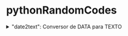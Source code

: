 <h1>pythonRandomCodes</h1>
<details>
<summary>"date2text": Conversor de DATA para TEXTO</summary>
<br>
<time datetime="2021-12-22"><p>Escrevi esse conversor porque um amigo (Felipe) recebeu, na faculdade, a tarefa de escrever um conversor de data de aniversário para texto, comentou comigo e decidi tentar resolver. Comecei a escrever e achei interessante a ideia, fui além e escrevi um conversor de datas que não se prende a data alguma e sim a tipos, ou seja, mesmo nos anos 3k, 5k, ... o conversor irá funcionar.</p>
<time datetime="2021-12-27"><p>Esse conversor me tomou bastante tempo porque eu o refatorei várias vezes e a cada refatoração eu aprendia algo novo e logo implementava.</p>
  <h2>Meta Inicial:</h2>
  <ul>
    <li>Receber uma data numérica, dia e mês, e devolver ela em formato de texto ("por extenso"). <time datetime="2021-12-22">(CONCLUÍDA)</time></li>
  </ul>
  <h2>Metas Atuais:</h2>
  <ul>
  <time datetime="2021-12-23">
    <li>Receber uma data numérica, dia, mês e ano, e devolver ela em formato de texto ("por extenso"). (CONCLUÍDA)</li>
    <li>Condicionar, com uma regEx e um laço de repetição, o input do usuário. (CONCLUÍDA)</li>
    <li>Laço de repetição para que o usuário possa converter outras datas sem que o programa encerre. (CONCLUÍDA)</li>
    <li>Adicionar possibilidade de ter a data retornada dentro de um texto definido pelo usuário, usando a lógica de TAG.</li>
    <li>Opção de idioma.</li>
    <li>Opção de formato de data.</li>
   </time>
    <time datetime="2021-12-27">
    <li>Adicionar GUI.</li>
    <li>Aceitar anos constituídos apenas de unidades, dezenas ou centenas.</li>
    <li>Aceitar "anos negativos", isto é, anos anteriores a Cristo (delimitador atual).</li>
  </ul>
 <h3>Aprendizado:</h3>
  <ul>
    <li>Aprendi a estrutura de dados "dicionario", similar ao objeto do Javascript, e como acessá-la (tanto dicionários simples, quanto os múltiplos).</li>
    <li>A escrever expressões regulares, o que me levou a aprender e usar a biblioteca nativa "re", e as usar para validar input do usuário.</li>
    <li>Conheci e usei a biblioteca nativa datetime.</li>
    <li>Pratiquei o uso das estruturas: if/else e try/exception aninhadas, seja intercalando elas ou aninhando apenas as de mesmo tipo.</li>
    <li>Graças às dicas do IDE Pycharm, pude aprimorar meu uso da estrutura IF/ELSE aliada a valores booleanos. Anteriormente, eu estava a escrever:<code>if x == True: {do this}</code> e <code>if x == False: {do this}</code>, depois das dicas do IDE estou a escrever: <code>if x:{do this}</code> e <code>if not x: {do this}</code>.</li>
  </ul>
</details>
